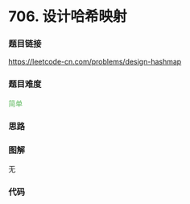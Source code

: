 # 706. 设计哈希映射

### 题目链接

https://leetcode-cn.com/problems/design-hashmap

### 题目难度

<font color=#5CB85C>简单</font>

### 思路



### 图解

无

### 代码

```python
```